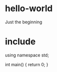 # hello-world
Just the beginning

# include <iostream>
  using namespace std;
  
  int main()
  {
    return 0;
     }
